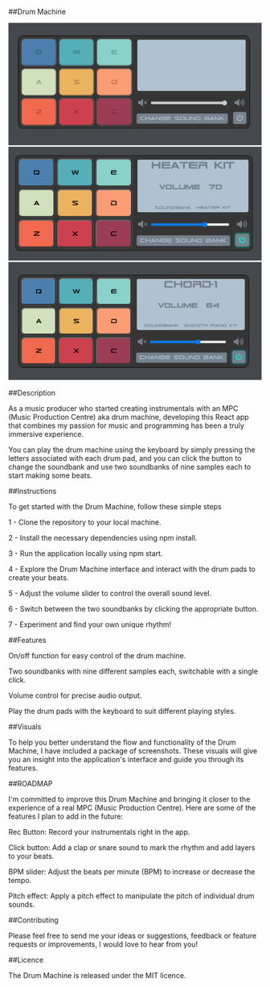 ##Drum Machine

![image](https://github.com/G-don/React-Drum-Machine/blob/main/VISUALS/1.png)
![image](https://github.com/G-don/React-Drum-Machine/blob/main/VISUALS/2.png)
![image](https://github.com/G-don/React-Drum-Machine/blob/main/VISUALS/3.png)


##Description

As a music producer who started creating instrumentals with an MPC (Music Production Centre) aka drum machine, developing this React app that combines my passion for music and programming has been a truly immersive experience. 

You can play the drum machine using the keyboard by simply pressing the letters associated with each drum pad, and you can click the button to change the soundbank and use two soundbanks of nine samples each to start making some beats. 

##Instructions

To get started with the Drum Machine, follow these simple steps

1 - Clone the repository to your local machine.

2 - Install the necessary dependencies using npm install.

3 - Run the application locally using npm start.

4 - Explore the Drum Machine interface and interact with the drum pads to create your beats.

5 - Adjust the volume slider to control the overall sound level.

6 - Switch between the two soundbanks by clicking the appropriate button.

7 - Experiment and find your own unique rhythm!


##Features

On/off function for easy control of the drum machine.
 
Two soundbanks with nine different samples each, switchable with a single click.
 
Volume control for precise audio output.

Play the drum pads with the keyboard to suit different playing styles.

##Visuals

To help you better understand the flow and functionality of the Drum Machine, I have included a package of screenshots. These visuals will give you an insight into the application's interface and guide you through its features.

##ROADMAP

I'm committed to improve this Drum Machine and bringing it closer to the experience of a real MPC (Music Production Centre). Here are some of the features I plan to add in the future:

Rec Button: Record your instrumentals right in the app.

Click button: Add a clap or snare sound to mark the rhythm and add layers to your beats.

BPM slider: Adjust the beats per minute (BPM) to increase or decrease the tempo.

Pitch effect: Apply a pitch effect to manipulate the pitch of individual drum sounds.

##Contributing

Please feel free to send me your ideas or suggestions, feedback or feature requests or improvements, I would love to hear from you! 

##Licence

The Drum Machine is released under the MIT licence. 
